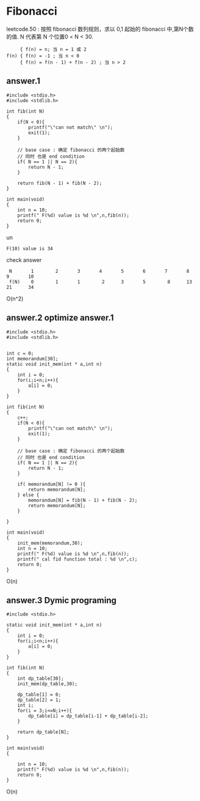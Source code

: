 #   Fibonacci

leetcode.50 : 按照 fibonacci 数列规则，求以 0,1 起始的 fibonacci 中,第N个数的值.
N 代表第 N 个位置0 < N < 30.

         { f(n) = n; 当 n = 1 或 2 
    f(n) { f(n) = -1 ; 当 n < 0
         { f(n) = f(n - 1) + f(n - 2) ; 当 n > 2 

## answer.1

    #include <stdio.h>
    #include <stdlib.h>
    
    int fib(int N)
    {
        if(N < 0){
            printf("\"can not match\" \n");
            exit(1);
        }	
        
        // base case : 确定 fibonacci 的两个起始数
        // 同时 也是 end condition
        if( N == 1 || N == 2){
            return N - 1;
        }
    
        return fib(N - 1) + fib(N - 2);
    }
    
    int main(void)
    {
        int n = 10;
        printf(" F(%d) value is %d \n",n,fib(n));
        return 0;
    }

un 

    F(10) value is 34 

check answer

     N       1        2       3       4       5       6       7       8       9       10
     f(N)    0        1       1        2      3       5        8      13      21      34

O(n^2)
     
## answer.2  optimize answer.1 

    #include <stdio.h>
    #include <stdlib.h>
    
    
    int c = 0;
    int memorandum[30];
    static void init_mem(int * a,int n)
    {
        int i = 0;
        for(i;i<n;i++){
            a[i] = 0;
        }
    }
    
    int fib(int N)
    {
        c++;
        if(N < 0){
            printf("\"can not match\" \n");
            exit(1);
        }	
        
        // base case : 确定 fibonacci 的两个起始数
        // 同时 也是 end condition
        if( N == 1 || N == 2){
            return N - 1;
        }
    
        if( memorandum[N] != 0 ){
            return memorandum[N];
        } else {
            memorandum[N] = fib(N - 1) + fib(N - 2);
            return memorandum[N];
        }
    
    }
    
    int main(void)
    {
        init_mem(memorandum,30);
        int n = 10;
        printf(" F(%d) value is %d \n",n,fib(n));
        printf(" cal fid function total : %d \n",c);
        return 0;
    }

O(n)

## answer.3  Dymic programing

    #include <stdio.h>
    
    static void init_mem(int * a,int n)
    {
        int i = 0;
        for(i;i<n;i++){
            a[i] = 0;
        }
    }
    
    int fib(int N)
    {
        int dp_table[30];
        init_mem(dp_table,30);
    
        dp_table[1] = 0;
        dp_table[2] = 1;
        int i;
        for(i = 3;i<=N;i++){
            dp_table[i] = dp_table[i-1] + dp_table[i-2];
        }
    
        return dp_table[N];
    }
    
    int main(void)
    {
    
        int n = 10;
        printf(" F(%d) value is %d \n",n,fib(n));
        return 0;
    }

O(n)